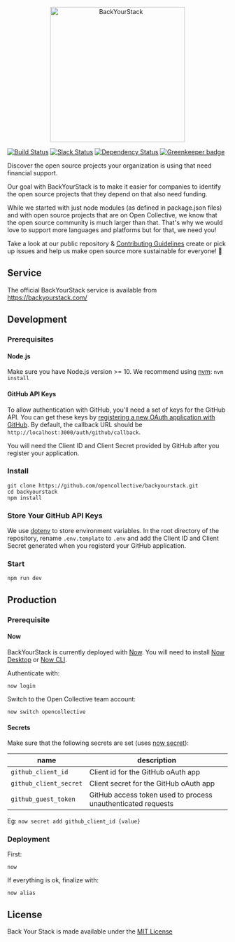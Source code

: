 <p align="center">
  <a href="https://backyourstack.com/"><img width="308" height="308" src="src/static/img/logo-og-1.png" alt="BackYourStack"></a>
</p>

[![Build Status](https://travis-ci.org/opencollective/backyourstack.svg?branch=master)](https://travis-ci.org/opencollective/backyourstack)
[![Slack Status](https://slack.opencollective.org/badge.svg)](https://slack.opencollective.org)
[![Dependency Status](https://david-dm.org/opencollective/backyourstack/status.svg)](https://david-dm.org/opencollective/backyourstack)
[![Greenkeeper badge](https://badges.greenkeeper.io/opencollective/backyourstack.svg)](https://greenkeeper.io/)

Discover the open source projects your organization is using that need financial support.

Our goal with BackYourStack is to make it easier for companies to identify the open source projects that they depend on that also need funding.

While we started with just node modules (as defined in package.json files) and with open source projects that are on Open Collective, we know that the open source community is much larger than that. That's why we would love to support more languages and platforms but for that, we need you!

Take a look at our public repository & [Contributing Guidelines](https://github.com/opencollective/backyourstack/blob/master/CONTRIBUTING.md) create or pick up issues and help us make open source more sustainable for everyone! 🙌

## Service

The official BackYourStack service is available from https://backyourstack.com/

## Development

### Prerequisites

#### Node.js

Make sure you have Node.js version >= 10. We recommend using [nvm](https://github.com/creationix/nvm): `nvm install`

#### GitHub API Keys

To allow authentication with GitHub, you'll need a set of keys for the GitHub API. You can get these keys by [registering a new OAuth application with GitHub](https://github.com/settings/applications/new). By default, the callback URL should be `http://localhost:3000/auth/github/callback`.

You will need the Client ID and Client Secret provided by GitHub after you register your application.

### Install

```
git clone https://github.com/opencollective/backyourstack.git
cd backyourstack
npm install
```

### Store Your GitHub API Keys

We use [dotenv](https://github.com/motdotla/dotenv) to store environment variables. In the root directory of the repository, rename `.env.template` to `.env` and add the Client ID and Client Secret generated when you registerd your GitHub application.

### Start

`npm run dev`

## Production

### Prerequisite

#### Now

BackYourStack is currently deployed with [Now](https://zeit.co/now). You will need to install [Now Desktop](https://github.com/zeit/now-desktop) or [Now CLI](https://github.com/zeit/now-cli).

Authenticate with:

`now login`

Switch to the Open Collective team account:

`now switch opencollective`

#### Secrets

Make sure that the following secrets are set (uses [now secret](https://zeit.co/docs/getting-started/secrets)):

| name                   | description                                                  |
| ---------------------- | ------------------------------------------------------------ |
| `github_client_id`     | Client id for the GitHub oAuth app                           |
| `github_client_secret` | Client secret for the GitHub oAuth app                       |
| `github_guest_token`   | GitHub access token used to process unauthenticated requests |

Eg: `now secret add github_client_id {value}`

### Deployment

First:

`now`

If everything is ok, finalize with:

`now alias`

## License

Back Your Stack is made available under the [MIT License](LICENSE)
